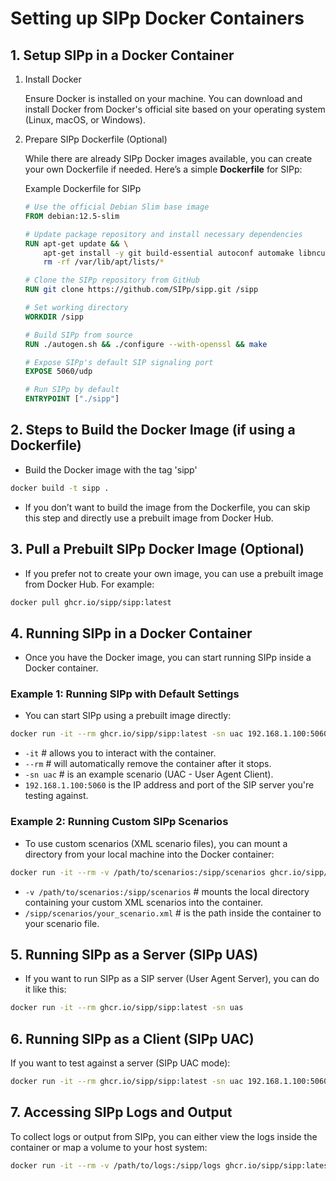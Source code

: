 # Setting up SIPp Docker Containers

## 1. Setup SIPp in a Docker Container

1. Install Docker

    Ensure Docker is installed on your machine. You can download and install Docker from Docker's official site based on your operating system (Linux, macOS, or Windows).

2. Prepare SIPp Dockerfile (Optional)

    While there are already SIPp Docker images available, you can create your own Dockerfile if needed. Here’s a simple **Dockerfile** for SIPp:

    Example Dockerfile for SIPp

    ```Dockerfile
    # Use the official Debian Slim base image
    FROM debian:12.5-slim

    # Update package repository and install necessary dependencies
    RUN apt-get update && \
        apt-get install -y git build-essential autoconf automake libncurses-dev libssl-dev && \
        rm -rf /var/lib/apt/lists/*

    # Clone the SIPp repository from GitHub
    RUN git clone https://github.com/SIPp/sipp.git /sipp

    # Set working directory
    WORKDIR /sipp

    # Build SIPp from source
    RUN ./autogen.sh && ./configure --with-openssl && make

    # Expose SIPp's default SIP signaling port
    EXPOSE 5060/udp

    # Run SIPp by default
    ENTRYPOINT ["./sipp"]
    ```

## 2. Steps to Build the Docker Image (if using a Dockerfile)

- Build the Docker image with the tag 'sipp'

```bash
docker build -t sipp .
```

- If you don’t want to build the image from the Dockerfile, you can skip this step and directly use a prebuilt image from Docker Hub.

## 3. Pull a Prebuilt SIPp Docker Image (Optional)

- If you prefer not to create your own image, you can use a prebuilt image from Docker Hub. For example:

```bash
docker pull ghcr.io/sipp/sipp:latest
```

## 4. Running SIPp in a Docker Container

- Once you have the Docker image, you can start running SIPp inside a Docker container.

### Example 1: Running SIPp with Default Settings

- You can start SIPp using a prebuilt image directly:

```bash
docker run -it --rm ghcr.io/sipp/sipp:latest -sn uac 192.168.1.100:5060
```

- `-it`  # allows you to interact with the container.
- `--rm`  # will automatically remove the container after it stops.
- `-sn uac`  # is an example scenario (UAC - User Agent Client).
- `192.168.1.100:5060` is the IP address and port of the SIP server you're testing against.

### Example 2: Running Custom SIPp Scenarios

- To use custom scenarios (XML scenario files), you can mount a directory from your local machine into the Docker container:

```bash
docker run -it --rm -v /path/to/scenarios:/sipp/scenarios ghcr.io/sipp/sipp:latest /sipp/scenarios/your_scenario.xml -s 1001 192.168.1.100:5060
```

- `-v /path/to/scenarios:/sipp/scenarios` # mounts the local directory containing your custom XML scenarios into the container.
- `/sipp/scenarios/your_scenario.xml`  # is the path inside the container to your scenario file.

## 5. Running SIPp as a Server (SIPp UAS)

- If you want to run SIPp as a SIP server (User Agent Server), you can do it like this:

```bash
docker run -it --rm ghcr.io/sipp/sipp:latest -sn uas
```

## 6. Running SIPp as a Client (SIPp UAC)

If you want to test against a server (SIPp UAC mode):

```bash
docker run -it --rm ghcr.io/sipp/sipp:latest -sn uac 192.168.1.100:5060
```

## 7. Accessing SIPp Logs and Output

To collect logs or output from SIPp, you can either view the logs inside the container or map a volume to your host system:

```bash
docker run -it --rm -v /path/to/logs:/sipp/logs ghcr.io/sipp/sipp:latest -sn uac 192.168.1.100:5060 > /sipp/logs/output.log
```
